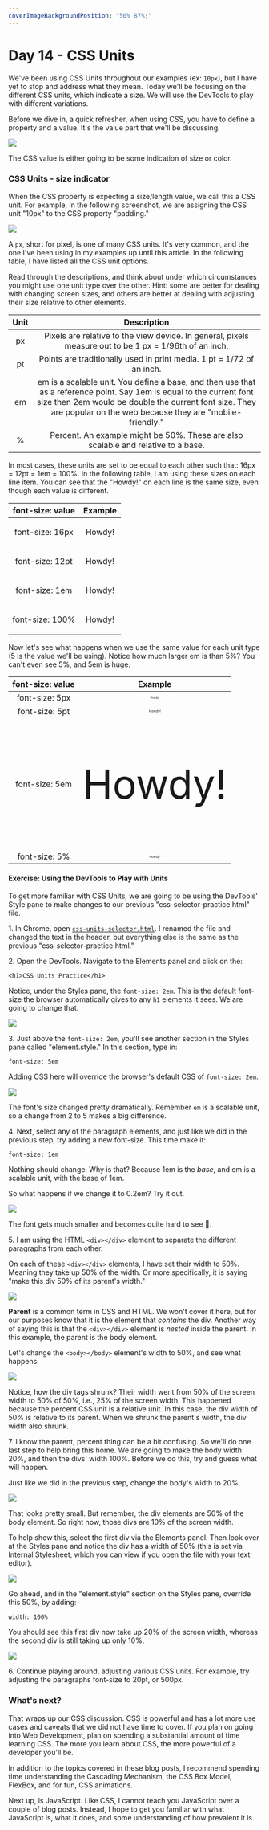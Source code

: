 ```yaml
---
coverImageBackgroundPosition: "50% 87%;"
---
```


# Day 14 - CSS Units

We've been using CSS Units throughout our examples (ex: `10px`), but I have yet to stop and address what they mean.  Today we'll be focusing on the different CSS units, which indicate a size. We will use the DevTools to play with different variations.

Before we dive in, a quick refresher, when using CSS, you have to define a property and a value.  It's the value part that we'll be discussing.

![](public/assets/selector-property-value.png)

The CSS value is either going to be some indication of size or color.  

### CSS Units - size indicator

When the CSS property is expecting a size/length value, we call this a CSS unit.  For example, in the following screenshot, we are assigning the CSS unit "10px" to the CSS property "padding."

![](public/assets/selector-property-value-unit.png)

A `px`, short for pixel, is one of many CSS units.  It's very common, and the one I've been using in my examples up until this article.  In the following table, I have listed all the CSS unit options.

Read through the descriptions, and think about under which circumstances you might use one unit type over the other.  Hint: some are better for dealing with changing screen sizes, and others are better at dealing with adjusting their size relative to other elements.

| Unit |                                                                                                                   Description                                                                                                                    |
| :--: | :----------------------------------------------------------------------------------------------------------------------------------------------------------------------------------------------------------------------------------------------: |
|  px  |                                                                      Pixels are relative to the view device. In general, pixels measure out to be 1 px = 1/96th of an inch.                                                                      |
|  pt  |                                                                                        Points are traditionally used in print media. 1 pt = 1/72 of an inch.                                                                                        |
|  em  | em is a scalable unit. You define a base, and then use that as a reference point. Say 1em is equal to the current font size then 2em would be double the current font size. They are popular on the web because they are "mobile-friendly." |
|  %   |                                                                                Percent. An example might be 50%. These are also scalable and relative to a base.                                                                                 |

In most cases, these units are set to be equal to each other such that:
16px = 12pt = 1em = 100%. In the following table, I am using these sizes on each line item. You can see that the "Howdy!" on each line is the same size, even though each value is different.

| font-size: value |               Example                |
| :--------------: | :----------------------------------: |
| font-size: 16px  | <p style="font-size:16px">Howdy!</p> |
| font-size: 12pt  | <p style="font-size:12pt">Howdy!</p> |
|  font-size: 1em  | <p style="font-size:1em">Howdy!</p>  |
| font-size: 100%  | <p style="font-size:100%">Howdy!</p> |

Now let's see what happens when we use the same value for each unit type (5 is the value we'll be using). Notice how much larger em is than 5%? You can't even see 5%, and 5em is huge.

| font-size: value |               Example               |
| :--------------: | :---------------------------------: |
|  font-size: 5px  | <p style="font-size:5px">Howdy!</p> |
|  font-size: 5pt  | <p style="font-size:5pt">Howdy!</p> |
|  font-size: 5em  | <p style="font-size:5em">Howdy!</p> |
|  font-size: 5%   | <p style="font-size:5%">Howdy!</p>  |


#### Exercise: Using the DevTools to Play with Units

To get more familiar with CSS Units, we are going to be using the DevTools' Style pane to make changes to our previous "css-selector-practice.html" file.

1\. In Chrome, open [`css-units-selector.html`](code/src/3-adding-style/4-html-css-selector-final.html). I renamed the file and changed the text in the header, but everything else is the same as the previous "css-selector-practice.html."
 
2\. Open the DevTools.  Navigate to the Elements panel and click on the:

```<h1>CSS Units Practice</h1>```

Notice, under the Styles pane, the `font-size: 2em`.  This is the default font-size the browser automatically gives to any `h1` elements it sees.  We are going to change that.

![](public/assets/h1.png)

3\. Just above the `font-size: 2em`, you'll see another section in the Styles pane called "element.style."  In this section, type in:

```font-size: 5em```  

Adding CSS here will override the browser's default CSS of `font-size: 2em`.

![](public/assets/5em.gif)

The font's size changed pretty dramatically.  Remember `em` is a scalable unit, so a change from 2 to 5 makes a big difference.

4\. Next, select any of the paragraph elements, and just like we did in the previous step, try adding a new font-size.  This time make it:

```font-size: 1em```

Nothing should change.  Why is that?  Because 1em is the _base_, and em is a scalable unit, with the base of 1em. 

So what happens if we change it to 0.2em? Try it out. 

![](public/assets/small.png)

The font gets much smaller and becomes quite hard to see 🧐.

5\. I am using the HTML `<div></div>` element to separate the different paragraphs from each other.

On each of these `<div></div>` elements, I have set their width to 50%.  Meaning they take up 50% of the width. Or more specifically, it is saying "make this div 50% of its parent's width."

![](public/assets/parent.png)

**Parent** is a common term in CSS and HTML.  We won't cover it here, but for our purposes know that it is the element that *contains* the div.  Another way of saying this is that the `<div></div>` element is *nested* inside the parent.  In this example, the parent is the body element.

Let's change the `<body></body>` element's width to 50%, and see what happens.

![](public/assets/body.gif)

Notice, how the div tags shrunk?  Their width went from 50% of the screen width to 50% of 50%, i.e., 25% of the screen width.  This happened because the percent CSS unit is a relative unit.  In this case, the div width of 50% is relative to its parent.  When we shrunk the parent's width, the div width also shrunk.

7\.  I know the parent, percent thing can be a bit confusing.  So we'll do one last step to help bring this home.  We are going to make the body width 20%, and then the divs' width 100%.  Before we do this, try and guess what will happen.

Just like we did in the previous step, change the body's width to 20%.

![](public/assets/twenty.png)

That looks pretty small. But remember, the div elements are 50% of the body element.  So right now, those divs are 10% of the screen width.

To help show this, select the first div via the Elements panel.  Then look over at the Styles pane and notice the div has a width of 50% (this is set via Internal Stylesheet, which you can view if you open the file with your text editor).

![](public/assets/firstdiv.png)

Go ahead, and in the "element.style" section on the Styles pane, override this 50%, by adding:

```width: 100%```

You should see this first div now take up 20% of the screen width, whereas the second div is still taking up only 10%.

![](public/assets/onehundred.png)

6\.  Continue playing around, adjusting various CSS units.  For example, try adjusting the paragraphs font-size to 20pt, or 500px.

### What's next?

That wraps up our CSS discussion. CSS is powerful and has a lot more use cases and caveats that we did not have time to cover.  If you plan on going into Web Development, plan on spending a substantial amount of time learning CSS.  The more you learn about CSS, the more powerful of a developer you'll be.  

In addition to the topics covered in these blog posts, I recommend spending time understanding the Cascading Mechanism, the CSS Box Model, FlexBox, and for fun, CSS animations.

Next up, is JavaScript.  Like CSS, I cannot teach you JavaScript over a couple of blog posts.  Instead, I hope to get you familiar with what JavaScript is, what it does, and some understanding of how prevalent it is.